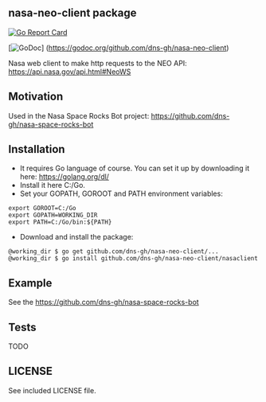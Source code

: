 ## nasa-neo-client package

[![Go Report Card](https://goreportcard.com/badge/github.com/dns-gh/nasa-neo-client)](https://goreportcard.com/report/github.com/dns-gh/nasa-neo-client)

[![GoDoc](https://godoc.org/github.com/dns-gh/nasa-neo-client?status.png)]
(https://godoc.org/github.com/dns-gh/nasa-neo-client)

Nasa web client to make http requests to the NEO API: https://api.nasa.gov/api.html#NeoWS

## Motivation

Used in the Nasa Space Rocks Bot project: https://github.com/dns-gh/nasa-space-rocks-bot

## Installation

- It requires Go language of course. You can set it up by downloading it here: https://golang.org/dl/
- Install it here C:/Go.
- Set your GOPATH, GOROOT and PATH environment variables:

```
export GOROOT=C:/Go
export GOPATH=WORKING_DIR
export PATH=C:/Go/bin:${PATH}
```

- Download and install the package:

```
@working_dir $ go get github.com/dns-gh/nasa-neo-client/...
@working_dir $ go install github.com/dns-gh/nasa-neo-client/nasaclient
```

## Example

See the https://github.com/dns-gh/nasa-space-rocks-bot

## Tests

TODO

## LICENSE

See included LICENSE file.